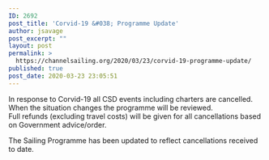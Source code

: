```yaml
---
ID: 2692
post_title: 'Corvid-19 &#038; Programme Update'
author: jsavage
post_excerpt: ""
layout: post
permalink: >
  https://channelsailing.org/2020/03/23/corvid-19-programme-update/
published: true
post_date: 2020-03-23 23:05:51
---
```

<!-- wp:paragraph -->
<p>In response to Corvid-19 all CSD events including charters are cancelled.   When the situation changes  the programme will be reviewed.  <br>Full refunds (excluding travel costs) will be given for all cancellations based on Government advice/order. </p>
<!-- /wp:paragraph -->

<!-- wp:paragraph -->
<p>The Sailing Programme has been updated to reflect cancellations received to date. </p>
<!-- /wp:paragraph -->